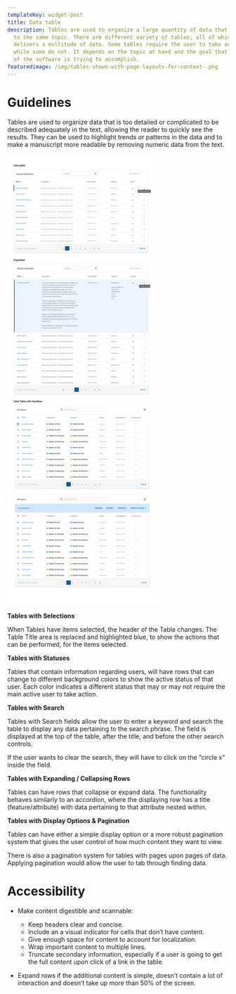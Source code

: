 ```yaml
---
templateKey: widget-post
title: Data table
description: Tables are used to organize a large quantity of data that pertain
  to the same topic. There are different variety of tables; all of which
  delivers a multitude of data. Some tables require the user to take action,
  while some do not. It depends on the topic at hand and the goal that portion
  of the software is trying to accomplish.
featuredimage: /img/tables-shown-with-page-layouts-for-context-.png
---
```

# **Guidelines**

Tables are used to organize data that is too detailed or complicated to be described adequately in the text, allowing the reader to quickly see the results. They can be used to highlight trends or patterns in the data and to make a manuscript more readable by removing numeric data from the text.

![](/static/img/data-table.png)

**Tables with Selections**

When Tables have items selected, the header of the Table changes: The Table Title area is replaced and highlighted blue, to show the actions that can be performed, for the items selected.

**Tables with Statuses**

Tables that contain information regarding users, will have rows that can change to different background colors to show the active status of that user. Each color indicates a different status that may or may not require the main active user to take action.

**Tables with Search**

Tables with Search fields allow the user to enter a keyword and search the table to display any data pertaining to the search phrase. The field is displayed at the top of the table, after the title, and before the other search controls.

If the user wants to clear the search, they will have to click on the “circle x” inside the field.

**Tables with Expanding / Collapsing Rows**

Tables can have rows that collapse or expand data. The functionality behaves similarly to an accordion, where the displaying row has a title (feature/attribute) with data pertaining to that attribute nested within.


**Tables with Display Options & Pagination**

Tables can have either a simple display option or a more robust pagination system that gives the user control of how much content they want to view.

There is also a pagination system for tables with pages upon pages of data. Applying pagination would allow the user to tab through finding data.

# **Accessibility**

- Make content digestible and scannable:
    - Keep headers clear and concise.
    - Include an a visual indicator for cells that don’t have content.
    - Give enough space for content to account for localization.
    - Wrap important content to multiple lines.
    - Truncate secondary information, especially if a user is going to get the full content upon click of a link in the table.


- Expand rows if the additional content is simple, doesn’t contain a lot of interaction and doesn’t take up more than 50% of the screen.